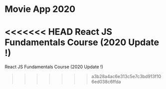 # Movie App 2020

<<<<<<< HEAD
React JS Fundamentals Course (2020 Update !)
=======
React JS Fundamentals Course (2020 Update !)
>>>>>>> a3b28a4ac6e313c5e7c3bd913f106ed038c6ffda
